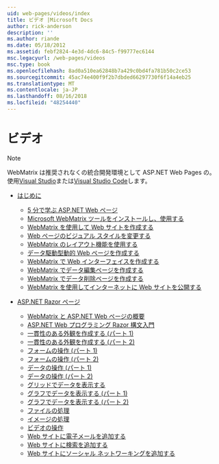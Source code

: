 ```yaml
---
uid: web-pages/videos/index
title: ビデオ |Microsoft Docs
author: rick-anderson
description: ''
ms.author: riande
ms.date: 05/18/2012
ms.assetid: febf2824-4e3d-4dc6-84c5-f99777ec6144
msc.legacyurl: /web-pages/videos
msc.type: book
ms.openlocfilehash: 8ad0a510ea62848b7a429c0bd4fa781b50c2ce53
ms.sourcegitcommit: 45ac74e400f9f2b7dbded66297730f6f14a4eb25
ms.translationtype: MT
ms.contentlocale: ja-JP
ms.lasthandoff: 08/16/2018
ms.locfileid: "48254440"
---
```

<a name="videos"></a>ビデオ
====================

> [!NOTE] 
> WebMatrix は推奨されなくの統合開発環境として ASP.NET Web Pages の。 使用[Visual Studio](xref:aspnet/web-pages/overview/getting-started/program-asp-net-web-pages-in-visual-studio)または[Visual Studio Code](https://code.visualstudio.com/)します。

- [はじめに](introduction/index.md)

    - [5 分で学ぶ ASP.NET Web ページ](introduction/5-minute-introduction-to-aspnet-web-pages.md)
    - [Microsoft WebMatrix ツールをインストールし、使用する](introduction/install-and-use-the-microsoft-webmatrix-tool.md)
    - [WebMatrix を使用して Web サイトを作成する](introduction/create-a-website-using-webmatrix.md)
    - [Web ページのビジュアル スタイルを変更する](introduction/change-the-visual-style-of-a-web-page.md)
    - [WebMatrix のレイアウト機能を使用する](introduction/use-the-layout-features-in-webmatrix.md)
    - [データ駆動型動的 Web ページを作成する](introduction/create-a-data-driven-dynamic-web-page.md)
    - [WebMatrix で Web インターフェイスを作成する](introduction/create-a-web-interface-in-webmatrix.md)
    - [WebMatrix でデータ編集ページを作成する](introduction/create-an-edit-data-page-in-webmatrix.md)
    - [WebMatrix でデータ削除ページを作成する](introduction/create-a-delete-data-page-in-webmatrix.md)
    - [WebMatrix を使用してインターネットに Web サイトを公開する](introduction/publish-a-website-to-the-internet-using-webmatrix.md)
- [ASP.NET Razor ページ](aspnet-razor-pages/index.md)

    - [WebMatrix と ASP.NET Web ページの概要](aspnet-razor-pages/getting-started-with-webmatrix-and-aspnet-web-pages.md)
    - [ASP.NET Web プログラミング Razor 構文入門](aspnet-razor-pages/introduction-to-aspnet-web-programming-using-the-razor-syntax.md)
    - [一貫性のある外観を作成する (パート 1)](aspnet-razor-pages/creating-a-consistent-look-part-1.md)
    - [一貫性のある外観を作成する (パート 2)](aspnet-razor-pages/creating-a-consistent-look-part-2.md)
    - [フォームの操作 (パート 1)](aspnet-razor-pages/working-with-forms-part-1.md)
    - [フォームの操作 (パート 2)](aspnet-razor-pages/working-with-forms-part-2.md)
    - [データの操作 (パート 1)](aspnet-razor-pages/working-with-data-part-1.md)
    - [データの操作 (パート 2)](aspnet-razor-pages/working-with-data-part-2.md)
    - [グリッドでデータを表示する](aspnet-razor-pages/displaying-data-in-a-grid.md)
    - [グラフでデータを表示する (パート 1)](aspnet-razor-pages/displaying-data-in-a-chart-part-1.md)
    - [グラフでデータを表示する (パート 2)](aspnet-razor-pages/displaying-data-in-a-chart-part-2.md)
    - [ファイルの処理](aspnet-razor-pages/working-with-files.md)
    - [イメージの処理](aspnet-razor-pages/working-with-images.md)
    - [ビデオの操作](aspnet-razor-pages/working-with-video.md)
    - [Web サイトに電子メールを追加する](aspnet-razor-pages/adding-email-to-your-web-site.md)
    - [Web サイトに検索を追加する](aspnet-razor-pages/adding-search-to-your-web-site.md)
    - [Web サイトにソーシャル ネットワーキングを追加する](aspnet-razor-pages/adding-social-networking-to-your-website.md)

